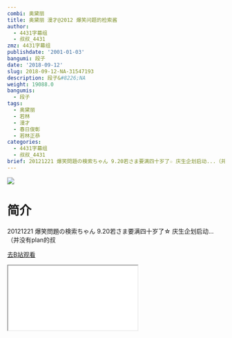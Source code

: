 ```yaml
---
combi: 奥黛丽
title: 奥黛丽 漫才@2012 爆笑问题的检索酱
author:
  - 4431字幕组
  - 叔叔_4431
zmz: 4431字幕组
publishdate: '2001-01-03'
bangumi: 段子
date: '2018-09-12'
slug: 2018-09-12-NA-31547193
description: 段子&#8226;NA
weight: 19088.0
bangumis:
  - 段子
tags:
  - 奥黛丽
  - 若林
  - 漫才
  - 春日俊彰
  - 若林正恭
categories:
  - 4431字幕组
  - 叔叔_4431
brief: 20121221 爆笑問題の検索ちゃん 9.20若さま要满四十岁了☆ 庆生企划启动...（并没有plan的叔
---
```

![](https://i.imgur.com/EubOe9w.jpg)
# 简介  
20121221 爆笑問題の検索ちゃん
9.20若さま要满四十岁了☆
庆生企划启动...（并没有plan的叔  

[去B站观看](https://www.bilibili.com/video/av31547193/)
<div class ="resp-container"><iframe class="testiframe" src="//player.bilibili.com/player.html?aid=31547193"", scrolling="no", allowfullscreen="true" > </iframe></div> 
